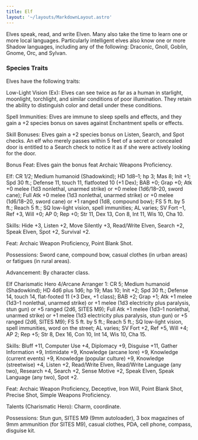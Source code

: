 ```yaml
---
title: Elf
layout: '~/layouts/MarkdownLayout.astro'
---
```

Elves speak, read, and write Elven. Many also take the time to learn one or
more local languages. Particularly intelligent elves also know one or more
Shadow languages, including any of the following: Draconic, Gnoll, Goblin,
Gnome, Orc, and Sylvan.

###  Species Traits

Elves have the following traits:

Low-Light Vision (Ex): Elves can see twice as far as a human in starlight,
moonlight, torchlight, and similar conditions of poor illumination. They
retain the ability to distinguish color and detail under these conditions.

Spell Immunities: Elves are immune to sleep spells and effects, and they gain
a +2 species bonus on saves against Enchantment spells or effects.

Skill Bonuses: Elves gain a +2 species bonus on Listen, Search, and Spot
checks. An elf who merely passes within 5 feet of a secret or concealed door
is entitled to a Search check to notice it as if she were actively looking for
the door.

Bonus Feat: Elves gain the bonus feat Archaic Weapons Proficiency.

Elf: CR 1/2; Medium humanoid (Shadowkind); HD 1d8–1; hp 3; Mas 8; Init +1; Spd
30 ft.; Defense 11, touch 11, flatfooted 10 (+1 Dex); BAB +0; Grap +0; Atk +0
melee (1d3 nonlethal, unarmed strike) or +0 melee (1d6/18–20, sword cane);
Full Atk +0 melee (1d3 nonlethal, unarmed strike) or +0 melee (1d6/18–20,
sword cane) or +1 ranged (1d8, compound bow); FS 5 ft. by 5 ft.; Reach 5 ft.;
SQ low-light vision, spell immunities; AL varies; SV Fort –1, Ref +3, Will +0;
AP 0; Rep +0; Str 11, Dex 13, Con 8, Int 11, Wis 10, Cha 10.

Skills: Hide +3, Listen +2, Move Silently +3, Read/Write Elven, Search +2,
Speak Elven, Spot +2, Survival +2.

Feat: Archaic Weapon Proficiency, Point Blank Shot.

Possessions: Sword cane, compound bow, casual clothes (in urban areas) or
fatigues (in rural areas).

Advancement: By character class.

Elf Charismatic Hero 4/Arcane Arranger 1: CR 5; Medium humanoid (Shadowkind);
HD 4d6 plus 1d6; hp 19; Mas 10; Init +2; Spd 30 ft.; Defense 14, touch 14,
flat-footed 11 (+3 Dex, +1 class); BAB +2; Grap +1; Atk +1 melee (1d3–1
nonlethal, unarmed strike) or +1 melee (1d3 electricity plus paralysis, stun
gun) or +5 ranged (2d6, SITES M9); Full Atk +1 melee (1d3–1 nonlethal, unarmed
strike) or +1 melee (1d3 electricity plus paralysis, stun gun) or +5 ranged
(2d6, SITES M9); FS 5 ft. by 5 ft.; Reach 5 ft.; SQ low-light vision, spell
immunities, word on the street; AL varies; SV Fort +2, Ref +5, Will +4; AP 2;
Rep +5; Str 8, Dex 16, Con 10, Int 14, Wis 10, Cha 15.

Skills: Bluff +11, Computer Use +4, Diplomacy +9, Disguise +11, Gather
Information +9, Intimidate +9, Knowledge (arcane lore) +9, Knowledge (current
events) +9, Knowledge (popular culture) +9, Knowledge (streetwise) +4, Listen
+2, Read/Write Elven, Read/Write Language (any two), Research +4, Search +2,
Sense Motive +2, Speak Elven, Speak Language (any two), Spot +2.

Feat: Archaic Weapon Proficiency, Deceptive, Iron Will, Point Blank Shot,
Precise Shot, Simple Weapons Proficiency.

Talents (Charismatic Hero): Charm, coordinate.

Possessions: Stun gun, SITES M9 (9mm autoloader), 3 box magazines of 9mm
ammunition (for SITES M9), casual clothes, PDA, cell phone, compass, disguise
kit.

